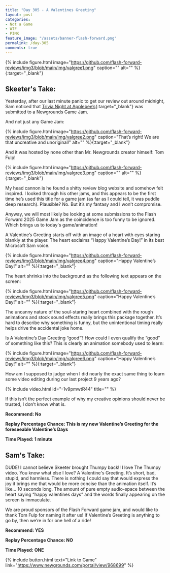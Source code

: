 ```yaml
---
title: "Day 305 - A Valentines Greeting"
layout: post
categories:
- Not a Game
- WTF
- PINK
feature_image: "/assets/banner-flash-forward.png"
permalink: /day-305
comments: true
---
```


{% include figure.html image="https://github.com/flash-forward-reviews/img3/blob/main/img/valgree1.png" caption="" alt="" %}{:target="_blank"}
 
## Skeeter's Take:

Yesterday, after our last minute panic to get our review out around midnight, Sam noticed that [Trivia Night at Applebee’s](https://www.newgrounds.com/portal/view/969888){:target="_blank"} was submitted to a Newgrounds Game Jam. 

And not just any Game Jam: 

{% include figure.html image="https://github.com/flash-forward-reviews/img3/blob/main/img/valgree2.png" caption="That’s right! We are that uncreative and unoriginal!" alt="" %}{:target="_blank"}

And it was hosted by none other than Mr. Newgrounds creator himself: Tom Fulp!

{% include figure.html image="https://github.com/flash-forward-reviews/img3/blob/main/img/valgree3.png" caption="" alt="" %}{:target="_blank"}

My head cannon is he found a shitty review blog website and somehow felt inspired. I looked through his other jams, and this appears to be the first time he’s used this title for a game jam (as far as I could tell, it was puddle deep research). Plausible? No. But it’s my fantasy and I won’t compromise. 

Anyway, we will most likely be looking at some submissions to the Flash Forward 2025 Game Jam as the coincidence is too funny to be ignored. 
Which brings us to today's game/animation!

A Valentine’s Greeting starts off with an image of a heart with eyes staring blankly at the player. The heart exclaims “Happy Valentine’s Day!” in its best Microsoft Sam voice.

{% include figure.html image="https://github.com/flash-forward-reviews/img3/blob/main/img/valgree4.png" caption="Happy Valentine’s Day!" alt="" %}{:target="_blank"}

The heart shrinks into the background as the following text appears on the screen: 

{% include figure.html image="https://github.com/flash-forward-reviews/img3/blob/main/img/valgree5.png" caption="Happy Valentine’s Day!" alt="" %}{:target="_blank"}

The uncanny nature of the soul-staring heart combined with the rough animations and stock sound effects really brings this package together. It’s hard to describe why something is funny, but the unintentional timing really helps drive the accidental joke home.

Is A Valentine’s Day Greeting “good”? How could I even qualify the “good” of something like this? This is clearly an animation somebody used to learn: 

{% include figure.html image="https://github.com/flash-forward-reviews/img3/blob/main/img/valgree6.png" caption="Happy Valentine’s Day!" alt="" %}{:target="_blank"}

How am I supposed to judge when I did nearly the exact same thing to learn some video editing  during our last project 9 years ago? 

{% include video.html id="-1v9pmwtR44" title="" %}

If this isn’t the perfect example of why my creative opinions should never be trusted, I don’t know what is. 

**Recommend: No**

**Replay Percentage Chance: This is my new Valentine’s Greeting for the foreseeable Valentine’s Days**

**Time Played: 1 minute**

## Sam's Take:

DUDE! I cannot believe Skeeter brought Thumpy back!! I love The Thumpy video. You know what else I love? A Valentine's Greeting. It’s short, bad, stupid, and harmless. There is nothing I could say that would express the joy it brings me that would be more concise than the animation itself. It’s like... 10 seconds long. The amount of pure empty audio-space between the heart saying “happy valentines days” and the words finally appearing on the screen is immaculate.

We are proud sponsors of the Flash Forward game jam, and would like to thank Tom Fulp for naming it after us! If Valentine’s Greeting is anything to go by, then we’re in for one hell of a ride!

**Recommend: YES**

**Replay Percentage Chance: NO**

**Time Played: ONE**

{% include button.html text="Link to Game" link="https://www.newgrounds.com/portal/view/968699" %}